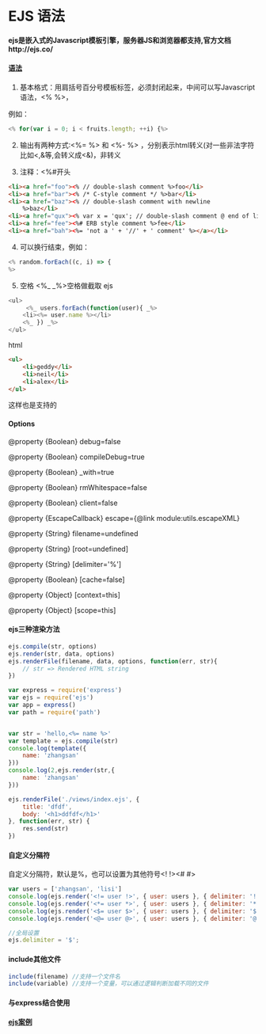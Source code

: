 EJS 语法
====================

#### ejs是嵌入式的Javascript模板引擎，服务器JS和浏览器都支持,官方文档http://ejs.co/

#### [语法](https://github.com/mde/ejs/blob/master/docs/syntax.md)

1. 基本格式：用肩括号百分号模板标签，必须封闭起来，中间可以写Javascript语法，<% %>，

例如：
```js
<% for(var i = 0; i < fruits.length; ++i) {%>
```
2. 输出有两种方式:<%= %> 和 <%- %> ，分别表示html转义(对一些非法字符比如<,&等,会转义成&lt;&amp;)，非转义

3. 注释：<%#开头

```html
<li><a href="foo"><% // double-slash comment %>foo</li>
<li><a href="bar"><% /* C-style comment */ %>bar</li>
<li><a href="baz"><% // double-slash comment with newline
    %>baz</li>
<li><a href="qux"><% var x = 'qux'; // double-slash comment @ end of line %><%= x %></li>
<li><a href="fee"><%# ERB style comment %>fee</li>
<li><a href="bah"><%= 'not a ' + '//' + ' comment' %></a></li>
```

4. 可以换行结束，例如：
```js
<% random.forEach((c, i) => {
%>
```
5. 空格
<%_ _%>空格做截取
ejs
```js
<ul>
	 <%_ users.forEach(function(user){ _%>	 
    <li><%= user.name %></li>
 	<%_ }) _%> 	
</ul>
```
html
```html
<ul>
    <li>geddy</li>
    <li>neil</li>
    <li>alex</li>
</ul>
```
这样也是支持的

#### Options

@property {Boolean} debug=false

@property {Boolean} compileDebug=true

@property {Boolean} _with=true

@property {Boolean} rmWhitespace=false

@property {Boolean} client=false

@property {EscapeCallback} escape={@link module:utils.escapeXML}

@property {String} filename=undefined

@property {String}  [root=undefined]

@property {String}  [delimiter='%']

@property {Boolean} [cache=false]

@property {Object}  [context=this]

@property {Object}  [scope=this]


#### ejs三种渲染方法

```js
ejs.compile(str, options)
ejs.render(str, data, options)
ejs.renderFile(filename, data, options, function(err, str){
    // str => Rendered HTML string 
})
```
```js
var express = require('express')
var ejs = require('ejs')
var app = express()
var path = require('path')


var str = 'hello,<%= name %>'
var template = ejs.compile(str)
console.log(template({
    name: 'zhangsan'
}))
console.log(2,ejs.render(str,{
    name: 'zhangsan'
}))

ejs.renderFile('./views/index.ejs', {
    title: 'dfdf',
    body: '<h1>ddfdf</h1>'
}, function(err, str) {
    res.send(str)
})
```

#### 自定义分隔符

自定义分隔符，默认是%，也可以设置为其他符号<? ?><! !><# #>

```js
var users = ['zhangsan', 'lisi']
console.log(ejs.render('<!= user !>', { user: users }, { delimiter: '!' }))
console.log(ejs.render('<*= user *>', { user: users }, { delimiter: '*' }))
console.log(ejs.render('<$= user $>', { user: users }, { delimiter: '$' }))
console.log(ejs.render('<@= user @>', { user: users }, { delimiter: '@' }))

//全局设置
ejs.delimiter = '$';
```

#### include其他文件
```js
include(filename) //支持一个文件名
include(variable) //支持一个变量，可以通过逻辑判断加载不同的文件
```

#### 与express结合使用

#### [ejs案例](https://github.com/mde/ejs/tree/master/examples)
